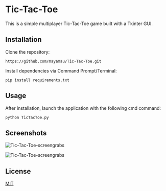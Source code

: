 
# Tic-Tac-Toe

This is a simple multiplayer Tic-Tac-Toe game built with a Tkinter GUI.

## Installation

Clone the repository:

``` 
https://github.com/mayamau/Tic-Tac-Toe.git
``` 

Install dependencies via Command Prompt/Terminal:

``` 
pip install requirements.txt
``` 

## Usage
After installation, launch the application with the following cmd command:


``` 
python TicTacToe.py
```
## Screenshots
![Tic-Tac-Toe-screengrabs](https://user-images.githubusercontent.com/36638116/127232846-5c9bdd2b-e47b-437c-923b-aee72b855d79.gif)


![Tic-Tac-Toe-screengrabs](https://user-images.githubusercontent.com/36638116/125165711-ca0b4b00-e1b5-11eb-92cd-5ad58a32758a.png)


## License
[MIT](https://choosealicense.com/licenses/mit/)
